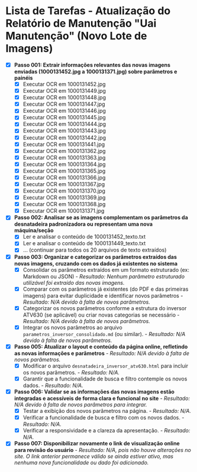 # Lista de Tarefas - Atualização do Relatório de Manutenção "Uai Manutenção" (Novo Lote de Imagens)

- [X] **Passo 001: Extrair informações relevantes das novas imagens enviadas (1000131452.jpg a 1000131371.jpg) sobre parâmetros e painéis**
    - [X] Executar OCR em 1000131452.jpg
    - [X] Executar OCR em 1000131449.jpg
    - [X] Executar OCR em 1000131448.jpg
    - [X] Executar OCR em 1000131447.jpg
    - [X] Executar OCR em 1000131446.jpg
    - [X] Executar OCR em 1000131445.jpg
    - [X] Executar OCR em 1000131444.jpg
    - [X] Executar OCR em 1000131443.jpg
    - [X] Executar OCR em 1000131442.jpg
    - [X] Executar OCR em 1000131441.jpg
    - [X] Executar OCR em 1000131362.jpg
    - [X] Executar OCR em 1000131363.jpg
    - [X] Executar OCR em 1000131364.jpg
    - [X] Executar OCR em 1000131365.jpg
    - [X] Executar OCR em 1000131366.jpg
    - [X] Executar OCR em 1000131367.jpg
    - [X] Executar OCR em 1000131370.jpg
    - [X] Executar OCR em 1000131369.jpg
    - [X] Executar OCR em 1000131368.jpg
    - [X] Executar OCR em 1000131371.jpg
- [X] **Passo 002: Analisar se as imagens complementam os parâmetros da desnatadeira padronizadora ou representam uma nova máquina/seção**
    - [X] Ler e analisar o conteúdo de 1000131452_texto.txt
    - [X] Ler e analisar o conteúdo de 1000131449_texto.txt
    - [X] ... (continuar para todos os 20 arquivos de texto extraídos)
- [X] **Passo 003: Organizar e categorizar os parâmetros extraídos das novas imagens, cruzando com os dados já existentes no sistema**
    - [X] Consolidar os parâmetros extraídos em um formato estruturado (ex: Markdown ou JSON) - *Resultado: Nenhum parâmetro estruturado utilizável foi extraído das novas imagens.*
    - [X] Comparar com os parâmetros já existentes (do PDF e das primeiras imagens) para evitar duplicidade e identificar novos parâmetros - *Resultado: N/A devido à falta de novos parâmetros.*
    - [X] Categorizar os novos parâmetros conforme a estrutura do inversor ATV630 (se aplicável) ou criar novas categorias se necessário - *Resultado: N/A devido à falta de novos parâmetros.*
    - [X] Integrar os novos parâmetros ao arquivo `parametros_inversor_consolidado.md` (ou similar). - *Resultado: N/A devido à falta de novos parâmetros.*
- [X] **Passo 005: Atualizar o layout e conteúdo da página online, refletindo as novas informações e parâmetros** - *Resultado: N/A devido à falta de novos parâmetros.*
    - [X] Modificar o arquivo `desnatadeira_inversor_atv630.html` para incluir os novos parâmetros. - *Resultado: N/A.*
    - [X] Garantir que a funcionalidade de busca e filtro contemple os novos dados. - *Resultado: N/A.*
- [X] **Passo 006: Validar se as informações das novas imagens estão integradas e acessíveis de forma clara e funcional no site** - *Resultado: N/A devido à falta de novos parâmetros para integrar.*
    - [X] Testar a exibição dos novos parâmetros na página. - *Resultado: N/A.*
    - [X] Verificar a funcionalidade de busca e filtro com os novos dados. - *Resultado: N/A.*
    - [X] Verificar a responsividade e a clareza da apresentação. - *Resultado: N/A.*
- [X] **Passo 007: Disponibilizar novamente o link de visualização online para revisão do usuário** - *Resultado: N/A, pois não houve alterações no site. O link anterior permanece válido se ainda estiver ativo, mas nenhuma nova funcionalidade ou dado foi adicionado.*

